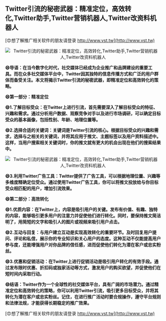 ## **Twitter引流的秘密武器：精准定位，高效转化,Twitter助手,Twitter营销机器人,Twitter改资料机器人**

[😍想了解推广相关软件的朋友请登录 http://www.vst.tw](http://www.vst.tw)

 <center><img src="https://vst.tw/MP4/tuiguang/png/0.png" alt="Twitter引流的秘密武器：精准定位，高效转化,Twitter助手,Twitter营销机器人,Twitter改资料机器人"></center>

**😄导语：在当今数字化时代，社交媒体已经成为企业推广和品牌建设的重要工具。而在众多社交媒体平台中，Twitter因其独特的信息传播方式和广泛的用户群体而备受关注。本文将揭示Twitter引流的秘密武器，即精准定位和高效转化的策略。**

**😄第一部分：精准定位**

**😄1.了解目标受众：在Twitter上进行引流，首先需要深入了解目标受众的特征、兴趣和需求。通过分析用户数据、观察竞争对手以及进行市场调研，可以确定目标受众的基本画像，包括性别、年龄、地理位置等。**

**😄2.选择合适的关键词：关键词是Twitter引流的核心。根据目标受众的兴趣和需求，选择与之相关的关键词，并将其应用于推文、主题标签以及用户资料描述中。这样，当用户搜索相关关键词时，你的推文就有更大的机会出现在他们的搜索结果中。**

 <center><img src="https://vst.tw/MP4/tuiguang/png/0.png" alt="Twitter引流的秘密武器：精准定位，高效转化,Twitter助手,Twitter营销机器人,Twitter改资料机器人"></center>

**😄3.利用Twitter广告工具：Twitter提供了广告工具，可以根据地理位置、兴趣等多维度精确定位受众。通过使用Twitter广告工具，你可以将推文投放给与你目标受众相匹配的用户，增加引流效果。**

**😄第二部分：高效转化**

**😄1.优质内容：在Twitter上，内容是吸引用户的关键。发布有价值、有趣、独特的内容，能够吸引更多用户的注意力并促使他们进行转化。同时，要保持推文简洁明了，用简短的文字和吸引人的图片或视频来吸引用户点击。**

**😄2.互动与回复：与用户建立互动是实现高效转化的重要环节。及时回复用户提问、评论和私信，展示你的专业知识和关心用户的态度。这种互动不仅能提高用户参与度，还能增强用户对你品牌的信任感，进而促使他们转化为潜在客户或忠实粉丝。**

**😄3.优惠和促销活动：在Twitter上进行促销活动是吸引用户转化的有效手段。通过发布限时优惠、折扣码或独家活动等方式，激发用户的购买欲望，并促使他们在短时间内采取行动。**

**😄结语：Twitter作为一个全球性的社交媒体平台，具有广阔的市场潜力。通过精准定位和高效转化的策略，你可以利用Twitter引流，吸引更多目标受众，并将其转化为潜在客户或忠实粉丝。记住，在进行推广活动时要合规操作，遵守平台规则和法律法规，才能获得长期稳定的推广效果。**

[😍想了解推广相关软件的朋友请登录 http://www.vst.tw](http://www.vst.tw)



